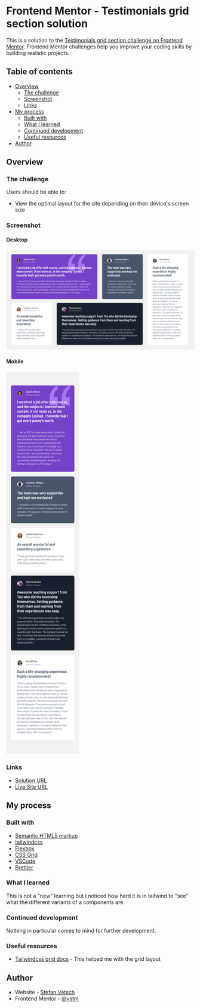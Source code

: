 # Frontend Mentor - Testimonials grid section solution

This is a solution to the [Testimonials grid section challenge on Frontend Mentor](https://www.frontendmentor.io/challenges/testimonials-grid-section-Nnw6J7Un7). Frontend Mentor challenges help you improve your coding skills by building realistic projects. 

## Table of contents

- [Overview](#overview)
  - [The challenge](#the-challenge)
  - [Screenshot](#screenshot)
  - [Links](#links)
- [My process](#my-process)
  - [Built with](#built-with)
  - [What I learned](#what-i-learned)
  - [Continued development](#continued-development)
  - [Useful resources](#useful-resources)
- [Author](#author)

## Overview

### The challenge

Users should be able to:

- View the optimal layout for the site depending on their device's screen size

### Screenshot

#### Desktop

![](./screenshot-desktop.png)

#### Mobile

![](./screenshot-mobile.png)

### Links

- [Solution URL](https://github.com/vstm/fe-mentor/tree/main/testimonials-grid-section-main)
- [Live Site URL](https://vstm.github.io/fe-mentor/testimonials-grid-section-main/)

## My process

### Built with

- [Semantic HTML5 markup](https://developer.mozilla.org/en-US/docs/Web/HTML)
- [tailwindcss](https://tailwindcss.com/)
- [Flexbox](https://developer.mozilla.org/en-US/docs/Web/CSS/CSS_flexible_box_layout)
- [CSS Grid](https://developer.mozilla.org/en-US/docs/Web/CSS/CSS_grid_layout)
- [VSCode](https://code.visualstudio.com/)
- [Prettier](https://prettier.io/)

### What I learned

This is not a "new" learning but I noticed how hard it is in tailwind to "see" what the different variants of a components are. 

### Continued development

Nothing in particular comes to mind for further development.

### Useful resources

- [Tailwindcss grid docs](https://tailwindcss.com/docs/grid-template-columns) - This helped me with the grid layout

## Author

- Website - [Stefan Vetsch](https://svetsch.ch/)
- Frontend Mentor - [@vstm](https://www.frontendmentor.io/profile/vstm)

